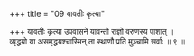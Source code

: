 +++
title = "09 यावतीः कृत्या"

+++
यावतीः कृत्या उपवासने यावन्तो राज्ञो वरुणस्य पाशात् ।  
व्यृद्धयो या असमृद्धयश्चास्मिन् ता स्थाणौ प्रति मुञ्चामि सर्वाः ॥ ९ ॥